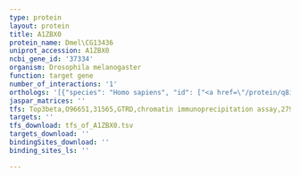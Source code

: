 ```yaml
---
type: protein
layout: protein
title: A1ZBX0
protein_name: Dmel\CG13436
uniprot_accession: A1ZBX0
ncbi_gene_id: '37334'
organism: Drosophila melanogaster
function: target gene
number_of_interactions: '1'
orthologs: '[{"species": "Homo sapiens", "id": ["<a href=\"/protein/q8iyr0\">Q8IYR0</a>"]}, {"species": "Danio rerio", "id": ["<a href=\"/protein/a2rv06\">A2RV06</a>"]}, {"species": "Mus musculus", "id": ["<a href=\"/protein/q6pe87\">Q6PE87</a>"]}, {"species": "Rattus norvegicus", "id": ["<a href=\"/protein/a1a5q4\">A1A5Q4</a>"]}]'
jaspar_matrices: ''
tfs: Top3beta,O96651,31565,GTRD,chromatin immunoprecipitation assay,27924024%5Buid%5D,No
targets: ''
tfs_download: tfs_of_A1ZBX0.tsv
targets_download: ''
bindingSites_download: ''
binding_sites_ls: ''

---
```

